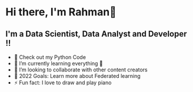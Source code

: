 # Hi there, I'm Rahman👋 

## I'm a Data Scientist, Data Analyst and Developer !!


- 🔭 Check out my Python Code
- 🌱 I’m currently learning everything 🤣
- 👯 I’m looking to collaborate with other content creators
- 🥅 2022 Goals: Learn more about Federated learning
- ⚡ Fun fact: I love to draw and play piano
<!--
**Rahman-Maqsood/Rahman-Maqsood** is a ✨ _special_ ✨ repository because its `README.md` (this file) appears on your GitHub profile.

Here are some ideas to get you started:


- 🔭 Check out my Python Code
- 🌱 I’m currently learning everything 🤣
- 👯 I’m looking to collaborate with other content creators
- 🥅 2022 Goals: Learn more about Federated learning
- ⚡ Fun fact: I love to draw and play piano
-->
